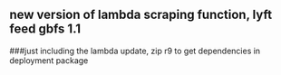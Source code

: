 ## new version of lambda scraping function, lyft feed gbfs 1.1

###just including the lambda update, zip r9 to get dependencies in deployment package

